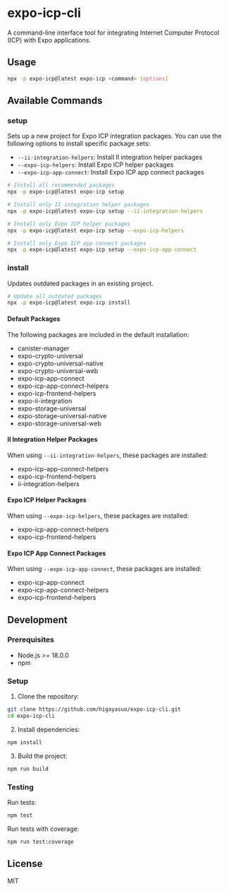 # expo-icp-cli

A command-line interface tool for integrating Internet Computer Protocol (ICP) with Expo applications.

## Usage

```bash
npx -p expo-icp@latest expo-icp <command> [options]
```

## Available Commands

### setup

Sets up a new project for Expo ICP integration packages. You can use the following options to install specific package sets:

- `--ii-integration-helpers`: Install II integration helper packages
- `--expo-icp-helpers`: Install Expo ICP helper packages
- `--expo-icp-app-connect`: Install Expo ICP app connect packages

```bash
# Install all recommended packages
npx -p expo-icp@latest expo-icp setup

# Install only II integration helper packages
npx -p expo-icp@latest expo-icp setup --ii-integration-helpers

# Install only Expo ICP helper packages
npx -p expo-icp@latest expo-icp setup --expo-icp-helpers

# Install only Expo ICP app connect packages
npx -p expo-icp@latest expo-icp setup --expo-icp-app-connect
```

### install

Updates outdated packages in an existing project.

```bash
# Update all outdated packages
npx -p expo-icp@latest expo-icp install
```

#### Default Packages

The following packages are included in the default installation:

- canister-manager
- expo-crypto-universal
- expo-crypto-universal-native
- expo-crypto-universal-web
- expo-icp-app-connect
- expo-icp-app-connect-helpers
- expo-icp-frontend-helpers
- expo-ii-integration
- expo-storage-universal
- expo-storage-universal-native
- expo-storage-universal-web

#### II Integration Helper Packages

When using `--ii-integration-helpers`, these packages are installed:

- expo-icp-app-connect-helpers
- expo-icp-frontend-helpers
- ii-integration-helpers

#### Expo ICP Helper Packages

When using `--expo-icp-helpers`, these packages are installed:

- expo-icp-app-connect-helpers
- expo-icp-frontend-helpers

#### Expo ICP App Connect Packages

When using `--expo-icp-app-connect`, these packages are installed:

- expo-icp-app-connect
- expo-icp-app-connect-helpers
- expo-icp-frontend-helpers

## Development

### Prerequisites

- Node.js >= 18.0.0
- npm

### Setup

1. Clone the repository:

```bash
git clone https://github.com/higayasuo/expo-icp-cli.git
cd expo-icp-cli
```

2. Install dependencies:

```bash
npm install
```

3. Build the project:

```bash
npm run build
```

### Testing

Run tests:

```bash
npm test
```

Run tests with coverage:

```bash
npm run test:coverage
```

## License

MIT
